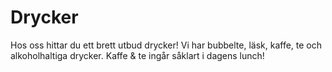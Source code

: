 # Drycker

Hos oss hittar du ett brett utbud drycker! Vi har bubbelte, läsk, kaffe, te och
alkoholhaltiga drycker. Kaffe & te ingår såklart i dagens lunch!
